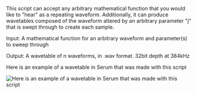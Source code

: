 This script can accept any arbitrary mathematical function that you would like to "hear" as a repeating waveform. Additionally, it can produce wavetables composed of the waveform altered by an arbitrary parameter "j" that is swept through to create each sample.

Input: A mathematical function for an arbitrary waveform and parameter(s) to sweep through 

Output: A wavetable of n waveforms, in .wav format. 32bit depth at 384kHz

Here is an example of a wavetable in Serum that was made with this script

![Here is an example of a wavetable in Serum that was made with this script](https://i.imgur.com/XJOPljO.png)
